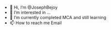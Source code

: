- 👋 Hi, I’m @JosephBejoy
- 👀 I’m interested in ...
- 🌱 I’m currently completed MCA and still learning
- 📫 How to reach me Email 

<!---
JosephBejoy/JosephBejoy is a ✨ special ✨ repository because its `README.md` (this file) appears on your GitHub profile.
You can click the Preview link to take a look at your changes.
--->
